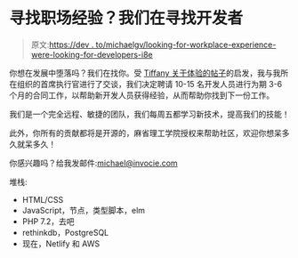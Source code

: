 # 寻找职场经验？我们在寻找开发者

> 原文:[https://dev . to/michaelgv/looking-for-workplace-experience-were-looking-for-developers-i8e](https://dev.to/michaelgv/looking-for-workplace-experience-were-looking-for-developers-i8e)

你想在发展中堕落吗？我们在找你。受 [Tiffany 关于体验的帖子](https://dev.to/tiffanywismer/how-do-i-get-experience-when-i-have-no-experience-2dp8)的启发，我与我所在组织的首席执行官进行了交谈，我们决定聘请 10-15 名开发人员进行为期 3-6 个月的合同工作，以帮助新开发人员获得经验，从而帮助你找到下一份工作。

我们是一个完全远程、敏捷的团队，我们每周五都学习新技术，提高我们的技能！

此外，你所有的贡献都将是开源的，麻省理工学院授权来帮助社区，欢迎你想呆多久就呆多久！

你感兴趣吗？给我发邮件:[michael@invocie.com](mailto:michael@invocie.com)

堆栈:

*   HTML/CSS
*   JavaScript，节点，类型脚本，elm
*   PHP 7.2，去吧
*   rethinkdb，PostgreSQL
*   现在，Netlify 和 AWS